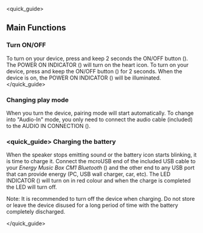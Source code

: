 <quick_guide>
## Main Functions

### Turn ON/OFF

To turn on your device, press and keep 2 seconds the ON/OFF button (). The POWER ON INDICATOR () will turn on the heart icon.
To turn on your device, press and keep the ON/OFF button () for 2 seconds.
When the device is on, the POWER ON INDICATOR () will be illuminated.
</unique> </quick_guide>

### Changing play mode

When you turn the device, pairing mode will start automatically.  To change into "Audio-In" mode, you only need to connect the audio cable (included) to the AUDIO IN CONNECTION ().

### <quick_guide> Charging the battery

When the speaker stops emitting sound or the battery icon starts blinking, it is time to charge it. Connect the mcroUSB end of the included USB cable to your *Energy Music Box CM1 Bluetooth* () and the other end to any USB port that can provide energy (PC, USB wall charger, car, etc). The LED INDICATOR () will turn on in red colour and when the charge is completed the LED will turn off.

Note: It is recommended to turn off the device when charging.  Do not store or leave the device disused for a long period of time with the battery completely discharged.

</quick_guide>
